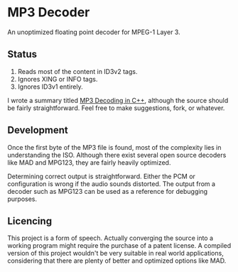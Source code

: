 # MP3 Decoder

An unoptimized floating point decoder for MPEG-1 Layer 3.

## Status

1. Reads most of the content in ID3v2 tags.
2. Ignores XING or INFO tags.
3. Ignores ID3v1 entirely.

I wrote a summary titled [MP3 Decoding in C++](http://www.fcreyf.com/11114/mp3-decoding-in-c++), although the source should be fairly straightforward. Feel free to make suggestions, fork, or whatever.

## Development

Once the first byte of the MP3 file is found, most of the complexity lies in understanding the ISO. Although there exist several open source decoders like MAD and MPG123, they are fairly heavily optimized.

Determining correct output is straightforward. Either the PCM or configuration is wrong if the audio sounds distorted. The output from a decoder such as MPG123 can be used as a reference for debugging purposes.

## Licencing

This project is a form of speech. Actually converging the source into a working program might require the purchase of a patent license. A compiled version of this project wouldn't be very suitable in real world applications, considering that there are plenty of better and optimized options like MAD.
